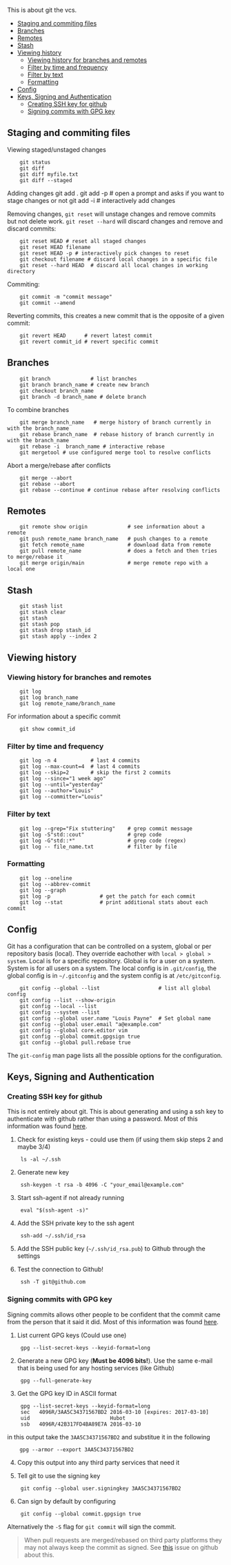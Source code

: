 This is about git the vcs.

- [Staging and commiting files](#staging-and-commiting-files)
- [Branches](#branches)
- [Remotes](#remotes)
- [Stash](#stash)
- [Viewing history](#viewing-history)
  - [Viewing history for branches and remotes](#viewing-history-for-branches-and-remotes)
  - [Filter by time and frequency](#filter-by-time-and-frequency)
  - [Filter by text](#filter-by-text)
  - [Formatting](#formatting)
- [Config](#config)
- [Keys, Signing and Authentication](#keys-signing-and-authentication)
  - [Creating SSH key for github](#creating-ssh-key-for-github)
  - [Signing commits with GPG key](#signing-commits-with-gpg-key)

## Staging and commiting files

Viewing staged/unstaged changes

        git status
        git diff
        git diff myfile.txt
        git diff --staged

Adding changes
        git add .
        git add -p      # open a prompt and asks if you want to stage changes or not
        git add -i      # interactively add changes

Removing changes, `git reset` will unstage changes and remove commits but not delete work. `git reset --hard` will discard changes and remove and discard commits:

        git reset HEAD # reset all staged changes
        git reset HEAD filename
        git reset HEAD -p # interactively pick changes to reset
        git checkout filename # discard local changes in a specific file
        git reset --hard HEAD  # discard all local changes in working directory

Commiting:

        git commit -m "commit message"
        git commit --amend

Reverting commits, this creates a new commit that is the opposite of a given commit:

        git revert HEAD      # revert latest commit
        git revert commit_id # revert specific commit

## Branches

        git branch             # list branches
        git branch branch_name # create new branch
        git checkout branch_name
        git branch -d branch_name # delete branch

To combine branches

        git merge branch_name   # merge history of branch currently in with the branch_name
        git rebase branch_name  # rebase history of branch currently in with the branch_name
        git rebase -i  branch_name # interactive rebase
        git mergetool # use configured merge tool to resolve conflicts

Abort a merge/rebase after conflicts

        git merge --abort
        git rebase --abort
        git rebase --continue # continue rebase after resolving conflicts

## Remotes

        git remote show origin             # see information about a remote
        git push remote_name branch_name   # push changes to a remote
        git fetch remote_name              # download data from remote
        git pull remote_name               # does a fetch and then tries to merge/rebase it
        git merge origin/main              # merge remote repo with a local one

## Stash

        git stash list
        git stash clear
        git stash
        git stash pop
        git stash drop stash_id
        git stash apply --index 2

## Viewing history

### Viewing history for branches and remotes

        git log
        git log branch_name
        git log remote_name/branch_name

For information about a specific commit

        git show commit_id

### Filter by time and frequency

        git log -n 4           # last 4 commits
        git log --max-count=4  # last 4 commits
        git log --skip=2       # skip the first 2 commits
        git log --since="1 week ago"
        git log --until="yesterday"
        git log --author="Louis"
        git log --committer="Louis"

### Filter by text

        git log --grep="Fix stuttering"    # grep commit message
        git log -S"std::cout"              # grep code
        git log -G"std::*"                 # grep code (regex)
        git log -- file_name.txt           # filter by file

### Formatting

        git log --oneline
        git log --abbrev-commit
        git log --graph
        git log -p                # get the patch for each commit
        git log --stat            # print additional stats about each commit

## Config

Git has a configuration that can be controlled on a system, global or per repository basis (local). They override eachother with `local > global > system`. Local is for a specific repository. Global is for a user on a system. System is for all users on a system. The local config is in `.git/config`, the global config is in `~/.gitconfig` and the system config is at `/etc/gitconfig`.

        git config --global --list                   # list all global config
        git config --list --show-origin
        git config --local --list
        git config --system --list
        git config --global user.name "Louis Payne"  # Set global name
        git config --global user.email "a@example.com"
        git config --global core.editor vim
        git config --global commit.gpgsign true
        git config --global pull.rebase true

The `git-config` man page lists all the possible options for the configuration.

## Keys, Signing and Authentication

### Creating SSH key for github

This is not entirely about git. This is about generating and using a ssh key to authenticate with github rather than using a password. Most of this information was found [here](https://docs.github.com/en/authentication/connecting-to-github-with-ssh/about-ssh).

1) Check for existing keys - could use them (if using them skip steps 2 and maybe 3/4)

        ls -al ~/.ssh

2) Generate new key

        ssh-keygen -t rsa -b 4096 -C "your_email@example.com"

3) Start ssh-agent if not already running

        eval "$(ssh-agent -s)"

4) Add the SSH private key to the ssh agent

        ssh-add ~/.ssh/id_rsa

5) Add the SSH public key (`~/.ssh/id_rsa.pub`) to Github through the settings

6) Test the connection to Github!

        ssh -T git@github.com

### Signing commits with GPG key

Signing commits allows other people to be confident that the commit came from the person that it said it did. Most of this information was found [here](https://docs.github.com/en/authentication/managing-commit-signature-verification/about-commit-signature-verification).

1) List current GPG keys (Could use one)

        gpg --list-secret-keys --keyid-format=long

2) Generate a new GPG key (**Must be 4096 bits!**). Use the same e-mail that is being used for any hosting services (like Github)

        gpg --full-generate-key

3) Get the GPG key ID in ASCII format

        gpg --list-secret-keys --keyid-format=long
        sec   4096R/3AA5C34371567BD2 2016-03-10 [expires: 2017-03-10]
        uid                          Hubot 
        ssb   4096R/42B317FD4BA89E7A 2016-03-10

in this output take the `3AA5C34371567BD2` and substitue it in the following

        gpg --armor --export 3AA5C34371567BD2

4) Copy this output into any third party services that need it

5) Tell git to use the signing key

        git config --global user.signingkey 3AA5C34371567BD2

6) Can sign by default by configuring

        git config --global commit.gpgsign true

Alternatively the `-S` flag for `git commit` will sign the commit. 

> When pull requests are merged/rebased on third party platforms they may not always keep the commit as signed. See [this](https://github.com/github/hub/issues/1241) issue on github about this.
